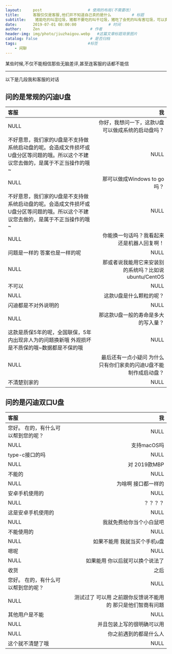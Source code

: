 ```yaml
---
layout:     post                    # 使用的布局(不需要改）
title:      客服仅仅是客服,他们并不知道自己卖的是什么         # 标题
subtitle:    猪能吃的叫湿垃圾，猪都不要吃的叫干垃圾，猪吃了会死的叫有害垃圾，可以卖出去换猪的叫可回收垃圾   #副标题
date:       2019-07-01 08:00:00              # 时间
author:     Zen                      # 作者
header-img: img/photo/jiuzhaigou.webp   #这篇文章标题背景图片
catalog: False                       # 是否归档
tags:                               #标签
    - 闲聊
---
```



某些时候,不仅不能相信那些无脑差评,甚至连客服的话都不能信

----

以下是几段我和客服的对话

## 问的是常规的闪迪U盘

|客服|我|
|:---|---:|
NULL|你好，我想问一下，这款U盘可以做成系统的启动盘吗？|
不好意思，我们家的U盘是不支持做系统启动盘的呢。会造成文件损坏或U盘分区等问题的哦。所以这个不建议您去做的，是属于不正当操作的哦~|NULL|
NULL|那可以做成Windows to go吗？|
不好意思，我们家的U盘是不支持做系统启动盘的呢。会造成文件损坏或U盘分区等问题的哦。所以这个不建议您去做的，是属于不正当操作的哦~|NULL|
NULL|你能换一句话吗？我看起来还是机器人回复啊！|
问题是一样的 答案也是一样的呢|NULL|
NULL|那或者说我能用它来安装别的系统吗？比如说ubuntu/CentOS|
不可以|NULL|
NULL|这款U盘是什么颗粒的呢？|
闪迪都是不对外说明的|NULL|
NULL|那这款U盘一般的寿命是多大的写入量？|
这款是质保5年的呢，全国联保，5年内出现非人为的问题换新哦 外观损坏是不质保的哦~数据都是不保的哦|NULL|
NULL|最后还有一点小疑问 为什么只有你们家卖的闪迪U盘不能制作成启动盘？|
不清楚别家的|NULL|


## 问的是闪迪双口U盘

|客服|我|
|:--|--:|
您好。 在的，有什么可以帮到您的呢？|NULL|
NULL|支持macOS吗|
type-c接口的吗|NULL|
NULL|对 2019款MBP|
不能的|NULL|
NULL|为啥啊 接口都一样的|
安卓手机使用的|NULL|
NULL|？？？？|
这是安卓手机使用的|NULL|
NULL|我就免费给你当个小白鼠吧|
不能使用的|NULL|
NULL|如果不能用 我就当买个手机u盘|
嗯呢|NULL|
NULL|如果能用 你以后就可以换个说法了|
收货|之后|
您好。 在的，有什么可以帮到您的呢？|NULL|
NULL|测试过了 可以用 之前跟你反馈说不能用的 那只是他们智商有问题
其他用户是不能|NULL
NULL|并且包装上写的很明确可以用
NULL|你之前遇到的都是什么人|
这个就不清楚了哦|NULL|
